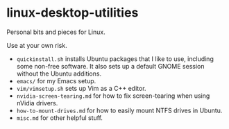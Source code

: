 # linux-desktop-utilities
Personal bits and pieces for Linux.

Use at your own risk. 

- `quickinstall.sh` installs Ubuntu packages that I like to use, including some non-free software. It also sets up a default GNOME session without the Ubuntu additions.
- `emacs/` for my Emacs setup.
- `vim/vimsetup.sh` sets up Vim as a C++ editor.
- `nvidia-screen-tearing.md` for how to fix screen-tearing when using nVidia drivers.
- `how-to-mount-drives.md` for how to easily mount NTFS drives in Ubuntu.
- `misc.md` for other helpful stuff.
